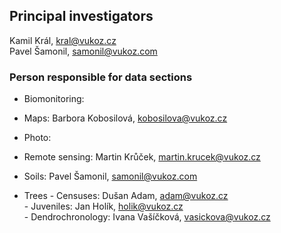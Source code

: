 ## Principal investigators  

Kamil Král, kral@vukoz.cz  
Pavel Šamonil, samonil@vukoz.com  


### Person responsible for data sections  

- Biomonitoring:  

- Maps: Barbora Kobosilová, kobosilova@vukoz.cz  

- Photo:  

- Remote sensing: Martin Krůček, martin.krucek@vukoz.cz  

- Soils: 	Pavel Šamonil, samonil@vukoz.com  

- Trees
        - Censuses: Dušan Adam, adam@vukoz.cz  
        - Juveniles: Jan Holík, holik@vukoz.cz  
        - Dendrochronology: Ivana Vašíčková, vasickova@vukoz.cz  
		